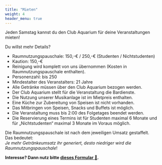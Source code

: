 ```yaml
---
title: "Mieten"
weight: 4
header_menu: true
---
```

Jeden Samstag kannst du den Club Aquarium für deine Veranstaltungen mieten!

Du willst mehr Details?
- Raumnutzungspauschale: 150,-€ / 250,-€ (Studenten / Nichtstudenten)
- Kaution: 150,-€
- Reinigung wird komplett von uns übernommen (Kosten in Raumnutzungspauschale enthalten).
- Personenzahl: bis 250
- Mindestalter des Veranstalters: 21 Jahre
- Alle Getränke müssen über den Club Aquarium bezogen werden.
- Der Club Aquarium stellt für die Veranstaltung die Bardienste.
- Die Nutzung unserer Musikanlage ist im Mietpreis enthalten.
- Eine Küche zur Zubereitung von Speisen ist nicht vorhanden.
- Das Mitbringen von Speisen, Snacks und Buffets ist möglich.
- Die Veranstaltung muss bis 2:00 des Folgetages beendet werden.
- Die Reservierung eines Termins ist für Studenten maximal 6 Monate und für „Nichtstudenten“ maximal 3 Monate im Voraus möglich.

Die Raumnutzungspauschale ist nach dem jeweiligen Umsatz gestaffelt. Das bedeutet:\
*Je mehr Getränkeumsatz ihr generiert, desto niedriger wird die Raumnutzungspauschale*!

**Interesse? Dann nutz bitte [dieses Formular 📝](https://cloud.club-aquarium.de/apps/forms/6DqoMaewZSQyAFrW).**